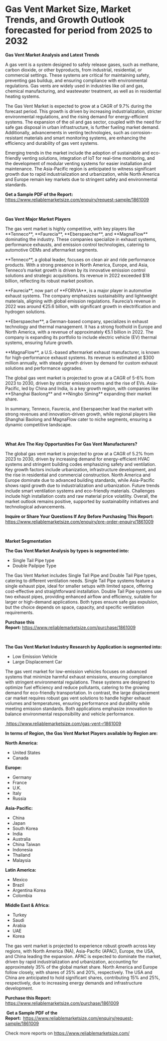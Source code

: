 <p><h1>Gas Vent Market Size, Market Trends, and Growth Outlook forecasted for period from 2025 to 2032</h1></p><p><strong>Gas Vent Market Analysis and Latest Trends</strong></p>
<p><p>A gas vent is a system designed to safely release gases, such as methane, carbon dioxide, or other byproducts, from industrial, residential, or commercial settings. These systems are critical for maintaining safety, preventing gas buildup, and ensuring compliance with environmental regulations. Gas vents are widely used in industries like oil and gas, chemical manufacturing, and wastewater treatment, as well as in residential heating systems.</p><p>The Gas Vent Market is expected to grow at a CAGR of 9.7% during the forecast period. This growth is driven by increasing industrialization, stricter environmental regulations, and the rising demand for energy-efficient systems. The expansion of the oil and gas sector, coupled with the need for safe gas disposal in urban infrastructure, is further fueling market demand. Additionally, advancements in venting technologies, such as corrosion-resistant materials and smart monitoring systems, are enhancing the efficiency and durability of gas vent systems.</p><p>Emerging trends in the market include the adoption of sustainable and eco-friendly venting solutions, integration of IoT for real-time monitoring, and the development of modular venting systems for easier installation and maintenance. The Asia-Pacific region is anticipated to witness significant growth due to rapid industrialization and urbanization, while North America and Europe remain key markets due to stringent safety and environmental standards.</p></p>
<p><strong>Get a Sample PDF of the Report:&nbsp;</strong> <a href="https://www.reliablemarketsize.com/enquiry/request-sample/1861009?utm_campaign=1845&utm_medium=2&utm_source=Github&utm_content=ia&utm_term=23012025&utm_id=gas-vent">https://www.reliablemarketsize.com/enquiry/request-sample/1861009</a></p>
<p>&nbsp;</p>
<p><strong>Gas Vent Major Market Players</strong></p>
<p><p>The gas vent market is highly competitive, with key players like **Tenneco**, **Faurecia**, **Eberspaecher**, and **MagnaFlow** dominating the industry. These companies specialize in exhaust systems, performance exhausts, and emission control technologies, catering to automotive OEMs and aftermarket segments.</p><p>**Tenneco**, a global leader, focuses on clean air and ride performance products. With a strong presence in North America, Europe, and Asia, Tenneco’s market growth is driven by its innovative emission control solutions and strategic acquisitions. Its revenue in 2022 exceeded $18 billion, reflecting its robust market position.</p><p>**Faurecia**, now part of **FORVIA**, is a major player in automotive exhaust systems. The company emphasizes sustainability and lightweight materials, aligning with global emission regulations. Faurecia’s revenue in 2022 was around €25.6 billion, with significant growth in electrification and hydrogen solutions.</p><p>**Eberspaecher**, a German-based company, specializes in exhaust technology and thermal management. It has a strong foothold in Europe and North America, with a revenue of approximately €5.1 billion in 2022. The company is expanding its portfolio to include electric vehicle (EV) thermal systems, ensuring future growth.</p><p>**MagnaFlow**, a U.S.-based aftermarket exhaust manufacturer, is known for high-performance exhaust systems. Its revenue is estimated at $300 million annually, with steady growth driven by demand for custom exhaust solutions and performance upgrades.</p><p>The global gas vent market is projected to grow at a CAGR of 5-6% from 2023 to 2030, driven by stricter emission norms and the rise of EVs. Asia-Pacific, led by China and India, is a key growth region, with companies like **Shanghai Baolong** and **Ningbo Siming** expanding their market share.</p><p>In summary, Tenneco, Faurecia, and Eberspaecher lead the market with strong revenues and innovation-driven growth, while regional players like Shanghai Baolong and MagnaFlow cater to niche segments, ensuring a dynamic competitive landscape.</p></p>
<p>&nbsp;</p>
<p><strong>What Are The Key Opportunities For Gas Vent Manufacturers?</strong></p>
<p><p>The global gas vent market is projected to grow at a CAGR of 5.2% from 2023 to 2030, driven by increasing demand for energy-efficient HVAC systems and stringent building codes emphasizing safety and ventilation. Key growth factors include urbanization, infrastructure development, and the rise in residential and commercial construction. North America and Europe dominate due to advanced building standards, while Asia-Pacific shows rapid growth due to industrialization and urbanization. Future trends include smart ventilation systems and eco-friendly materials. Challenges include high installation costs and raw material price volatility. Overall, the market outlook remains positive, supported by sustainability initiatives and technological advancements.</p></p>
<p><strong>Inquire or Share Your Questions If Any Before Purchasing This Report:</strong> <a href="https://www.reliablemarketsize.com/enquiry/pre-order-enquiry/1861009?utm_campaign=1845&utm_medium=2&utm_source=Github&utm_content=ia&utm_term=23012025&utm_id=gas-vent">https://www.reliablemarketsize.com/enquiry/pre-order-enquiry/1861009</a></p>
<p>&nbsp;</p>
<p><strong>Market Segmentation</strong></p>
<p><strong>The Gas Vent Market Analysis by types is segmented into:</strong></p>
<p><ul><li>Single Tail Pipe type</li><li>Double Pailpipe Type</li></ul></p>
<p><p>The Gas Vent Market includes Single Tail Pipe and Double Tail Pipe types, catering to different ventilation needs. Single Tail Pipe systems feature a single exhaust pipe, ideal for smaller setups with limited space, offering cost-effective and straightforward installation. Double Tail Pipe systems use two exhaust pipes, providing enhanced airflow and efficiency, suitable for larger or high-demand applications. Both types ensure safe gas expulsion, but the choice depends on space, capacity, and specific ventilation requirements.</p></p>
<p><strong>Purchase this Report:&nbsp;</strong><a href="https://www.reliablemarketsize.com/purchase/1861009?utm_campaign=1845&utm_medium=2&utm_source=Github&utm_content=ia&utm_term=23012025&utm_id=gas-vent">https://www.reliablemarketsize.com/purchase/1861009</a></p>
<p>&nbsp;</p>
<p><strong>The Gas Vent Market Industry Research by Application is segmented into:</strong></p>
<p><ul><li>Low Emission Vehicle</li><li>Large Displacement Car</li></ul></p>
<p><p>The gas vent market for low-emission vehicles focuses on advanced systems that minimize harmful exhaust emissions, ensuring compliance with stringent environmental regulations. These systems are designed to optimize fuel efficiency and reduce pollutants, catering to the growing demand for eco-friendly transportation. In contrast, the large displacement car market requires robust gas vent solutions to handle higher exhaust volumes and temperatures, ensuring performance and durability while meeting emission standards. Both applications emphasize innovation to balance environmental responsibility and vehicle performance.</p></p>
<p><a href="https://www.reliablemarketsize.com/gas-vent-r1861009?utm_campaign=1845&utm_medium=2&utm_source=Github&utm_content=ia&utm_term=23012025&utm_id=gas-vent">&nbsp;https://www.reliablemarketsize.com/gas-vent-r1861009</a></p>
<p><strong>In terms of Region, the Gas Vent Market Players available by Region are:</strong></p>
<p>
    <p> <strong> North America: </strong>
        <ul>
            <li>United States</li>
            <li>Canada</li>
        </ul>
        </p> 
    <p> <strong> Europe: </strong>
        <ul>
            <li>Germany</li>
            <li>France</li>
            <li>U.K.</li>
            <li>Italy</li>
            <li>Russia</li>
        </ul>
        </p> 
    <p> <strong> Asia-Pacific: </strong>
        <ul>
            <li>China</li>
            <li>Japan</li>
            <li>South Korea</li>
            <li>India</li>
            <li>Australia</li>
            <li>China Taiwan</li>
            <li>Indonesia</li>
            <li>Thailand</li>
            <li>Malaysia</li>
        </ul>
        </p> 
    <p> <strong> Latin America: </strong>
        <ul>
            <li>Mexico</li>
            <li>Brazil</li>
            <li>Argentina Korea</li>
            <li>Colombia</li>
        </ul>
        </p> 
    <p> <strong> Middle East & Africa: </strong>
        <ul>
            <li>Turkey</li>
            <li>Saudi</li>
            <li>Arabia</li>
            <li>UAE</li>
            <li>Korea</li>
        </ul>
    </p>
    </p>
<p><p>The gas vent market is projected to experience robust growth across key regions, with North America (NA), Asia-Pacific (APAC), Europe, the USA, and China leading the expansion. APAC is expected to dominate the market, driven by rapid industrialization and urbanization, accounting for approximately 35% of the global market share. North America and Europe follow closely, with shares of 25% and 20%, respectively. The USA and China are anticipated to hold significant shares, contributing 15% and 25%, respectively, due to increasing energy demands and infrastructure development.</p></p>
<p><strong>Purchase this Report: </strong><a href="https://www.reliablemarketsize.com/purchase/1861009?utm_campaign=1845&utm_medium=2&utm_source=Github&utm_content=ia&utm_term=23012025&utm_id=gas-vent">https://www.reliablemarketsize.com/purchase/1861009</a></p>
<p>&nbsp;<strong>Get a Sample PDF of the Report:&nbsp;&nbsp;</strong><a href="https://www.reliablemarketsize.com/enquiry/request-sample/1861009?utm_campaign=1845&utm_medium=2&utm_source=Github&utm_content=ia&utm_term=23012025&utm_id=gas-vent">https://www.reliablemarketsize.com/enquiry/request-sample/1861009</a></p>
<p><strong></strong></p>
<p>Check more reports on <a href="https://www.reliablemarketsize.com/?utm_campaign=1845&utm_medium=2&utm_source=Github&utm_content=ia&utm_term=23012025&utm_id=gas-vent">https://www.reliablemarketsize.com/</a></p>